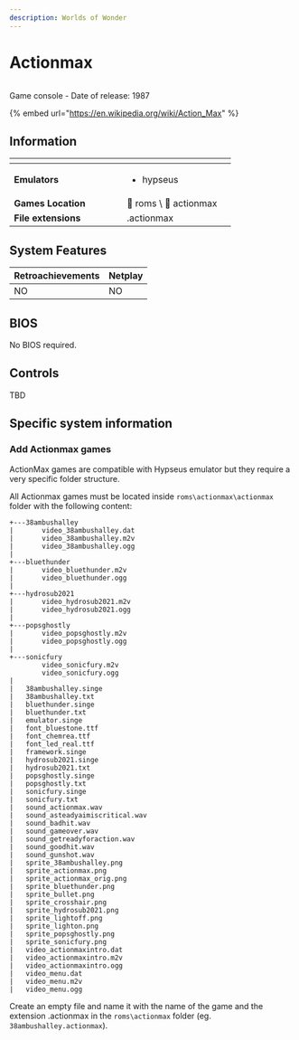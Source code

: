 ```yaml
---
description: Worlds of Wonder
---
```


# Actionmax

<div align="left">

<figure><img src="https://github.com/fabricecaruso/es-theme-carbon/blob/master/art/logos/actionmax.png?raw=true" alt=""><figcaption></figcaption></figure>

</div>

Game console - Date of release: 1987

{% embed url="https://en.wikipedia.org/wiki/Action_Max" %}

## Information

<table data-header-hidden><thead><tr><th width="184"></th><th></th><th data-hidden></th></tr></thead><tbody><tr><td><strong>Emulators</strong></td><td><ul><li>hypseus</li></ul></td><td></td></tr><tr><td><strong>Games Location</strong></td><td><span data-gb-custom-inline data-tag="emoji" data-code="1f4c1">📁</span> roms \ <span data-gb-custom-inline data-tag="emoji" data-code="1f4c2">📂</span> actionmax</td><td></td></tr><tr><td><strong>File extensions</strong></td><td>.actionmax</td><td></td></tr></tbody></table>

## System Features

| Retroachievements | Netplay |
| ----------------- | ------- |
| NO                | NO      |

## BIOS

No BIOS required.

## Controls

TBD

## Specific system information

### Add Actionmax games

ActionMax games are compatible with Hypseus emulator but they require a very specific folder structure.

All Actionmax games must be located inside `roms\actionmax\actionmax` folder with the following content:

```
+---38ambushalley
|       video_38ambushalley.dat
|       video_38ambushalley.m2v
|       video_38ambushalley.ogg
|       
+---bluethunder
|       video_bluethunder.m2v
|       video_bluethunder.ogg
|       
+---hydrosub2021
|       video_hydrosub2021.m2v
|       video_hydrosub2021.ogg
|       
+---popsghostly
|       video_popsghostly.m2v
|       video_popsghostly.ogg
|       
+---sonicfury
        video_sonicfury.m2v
        video_sonicfury.ogg
|
|   38ambushalley.singe
|   38ambushalley.txt
|   bluethunder.singe
|   bluethunder.txt
|   emulator.singe
|   font_bluestone.ttf
|   font_chemrea.ttf
|   font_led_real.ttf
|   framework.singe
|   hydrosub2021.singe
|   hydrosub2021.txt
|   popsghostly.singe
|   popsghostly.txt
|   sonicfury.singe
|   sonicfury.txt
|   sound_actionmax.wav
|   sound_asteadyaimiscritical.wav
|   sound_badhit.wav
|   sound_gameover.wav
|   sound_getreadyforaction.wav
|   sound_goodhit.wav
|   sound_gunshot.wav
|   sprite_38ambushalley.png
|   sprite_actionmax.png
|   sprite_actionmax_orig.png
|   sprite_bluethunder.png
|   sprite_bullet.png
|   sprite_crosshair.png
|   sprite_hydrosub2021.png
|   sprite_lightoff.png
|   sprite_lighton.png
|   sprite_popsghostly.png
|   sprite_sonicfury.png
|   video_actionmaxintro.dat
|   video_actionmaxintro.m2v
|   video_actionmaxintro.ogg
|   video_menu.dat
|   video_menu.m2v
|   video_menu.ogg
```

Create an empty file and name it with the name of the game and the extension .actionmax in the `roms\actionmax` folder (eg. `38ambushalley.actionmax`).

<div align="left">

<figure><img src="https://i.imgur.com/8fjPzCf.png" alt=""><figcaption></figcaption></figure>

</div>
